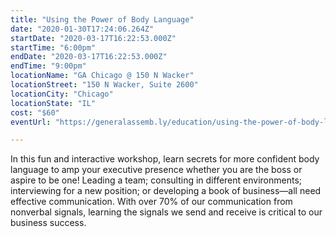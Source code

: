 ```yaml
---
title: "Using the Power of Body Language"
date: "2020-01-30T17:24:06.264Z"
startDate: "2020-03-17T16:22:53.000Z"
startTime: "6:00pm"
endDate: "2020-03-17T16:22:53.000Z"
endTime: "9:00pm"
locationName: "GA Chicago @ 150 N Wacker"
locationStreet: "150 N Wacker, Suite 2600"
locationCity: "Chicago"
locationState: "IL"
cost: "$60"
eventUrl: "https://generalassemb.ly/education/using-the-power-of-body-language-the-new-must-have-for-confidence-leaders/chicago/102448"

---
```


In this fun and interactive workshop, learn secrets for more confident body language to amp your executive presence whether you are the boss or aspire to be one! Leading a team; consulting in different environments; interviewing for a new position; or developing a book of business—all need effective communication. With over 70% of our communication from nonverbal signals, learning the signals we send and receive is critical to our business success.

